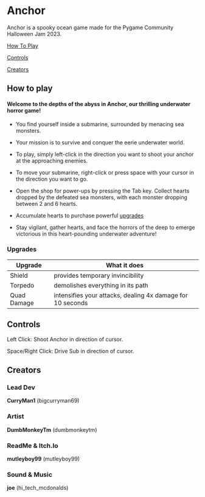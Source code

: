 # Anchor
Anchor is a spooky ocean game made for the Pygame Community Halloween Jam 2023.

[How To Play](#HowToPlay)

[Controls](#Controls)

[Creators](#Creators)





<a name="HowToPlay" />

## How to play

#### Welcome to the depths of the abyss in Anchor, our thrilling underwater horror game!

- You find yourself inside a submarine, surrounded by menacing sea monsters.

- Your mission is to survive and conquer the eerie underwater world.

- To play, simply left-click in the direction you want to shoot your anchor at the approaching enemies.

- To move your submarine, right-click or press space with your cursor in the direction you want to go.

- Open the shop for power-ups by pressing the Tab key. Collect hearts dropped by the defeated sea monsters, with each monster dropping between 2 and 6 hearts.

- Accumulate hearts to purchase powerful [upgrades](#Upgrades)

- Stay vigilant, gather hearts, and face the horrors of the deep to emerge victorious in this heart-pounding underwater adventure!

<a name="Upgrades" />

### Upgrades

|Upgrade	 |What it does                                               |
|------------|-----------------------------------------------------------|
|Shield      |provides temporary invincibility							 |
|Torpedo     |demolishes everything in its path                          |
|Quad Damage |intensifies your attacks, dealing 4x damage for 10 seconds |



<a name="Controls" />

## Controls 

Left Click: Shoot Anchor in direction of cursor.

Space/Right Click: Drive Sub in direction of cursor.

<a name="Creators" />

## Creators 

### Lead Dev 
**CurryMan1** (bigcurryman69)

### Artist
**DumbMonkeyTm** (dumbmonkeytm)

### ReadMe & Itch.Io
**mutleyboy99** (mutleyboy99)

### Sound & Music 
**joe** (hi_tech_mcdonalds)
